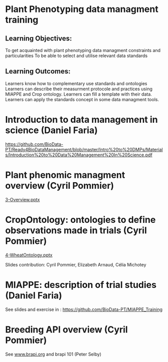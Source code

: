 
# Plant Phenotyping data managment training

## Learning Objectives:

To get acquainted with plant phenotyping data managment constraints and particularities
To be able to select and utilise relevant data standards

## Learning Outcomes:

Learners know how to complementary use standards and ontologies
Learners can describe their measurment protocole and practices using MIAPPE and Crop ontology.
Learners can fill a template with their data.
Learners can apply the standards concept in some data managment tools.

# Introduction to data management in science (Daniel Faria) 
https://github.com/BioData-PT/Ready4BioDataManagement/blob/master/Intro%20to%20DMPs/Materials/Introduction%20to%20Data%20Management%20In%20Science.pdf 

# Plant phenomic managment overview (Cyril Pommier)
[3-Overview.pptx](3-Overview.pptx)

# CropOntology: ontologies to define observations made in trials (Cyril Pommier)
[4-WheatOntology.pptx](4-WheatOntology.pptx)

Slides contribution: Cyril Pommier, Elizabeth Arnaud, Célia Michotey

# MIAPPE: description of trial studies (Daniel Faria)
See slides and exercise in : 
https://github.com/BioData-PT/MIAPPE_Training

# Breeding API overview (Cyril Pommier)
See www.brapi.org and brapi 101 (Peter Selby)
